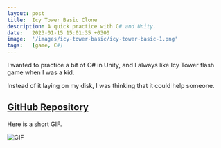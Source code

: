 ```yaml
---
layout: post
title:  Icy Tower Basic Clone
description: A quick practice with C# and Unity.
date:   2023-01-15 15:01:35 +0300
image:  '/images/icy-tower-basic/icy-tower-basic-1.png'
tags:   [game, C#]
---
```

I wanted to practice a bit of C# in Unity, and I always like Icy Tower flash game when I was a kid. 

Instead of it laying on my disk, I was thinking that it could help someone.

## [GitHub Repository](https://github.com/Pavelioso/2D-infinity-jumper-unity)

Here is a short GIF.

![GIF]({{site.baseurl}}/images/icy-tower-basic/icy-tower-basic.gif)